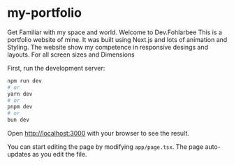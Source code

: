 # my-portfolio
Get Familiar with my space and world. Welcome to Dev.Fohlarbee
This is a portfolio website of mine. It was built using Next.js and lots of animation and Styling. The website show my competence in responsive desings and layouts.
For all screen sizes and Dimensions


First, run the development server:

```bash
npm run dev
# or
yarn dev
# or
pnpm dev
# or
bun dev
```

Open [http://localhost:3000](http://localhost:3000) with your browser to see the result.

You can start editing the page by modifying `app/page.tsx`. The page auto-updates as you edit the file.





